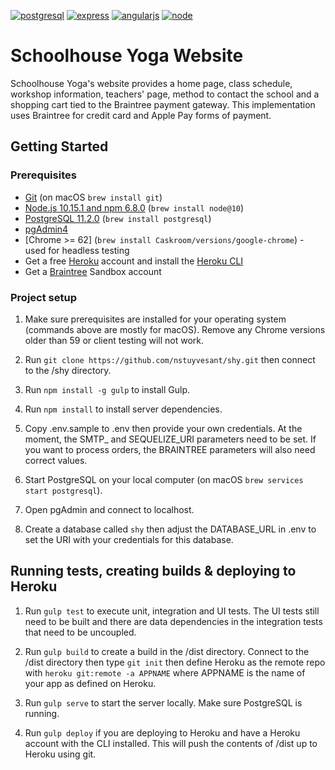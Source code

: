 [![postgresql][postgresql]][postgresql-url]
[![express][express]][express-url]
[![angularjs][angularjs]][angularjs-url]
[![node][node]][node-url]

# Schoolhouse Yoga Website

Schoolhouse Yoga's website provides a home page, class schedule, workshop information, teachers' page,
method to contact the school and a shopping cart tied to the Braintree payment gateway. This
implementation uses Braintree for credit card and Apple Pay forms of payment.

## Getting Started

### Prerequisites

- [Git](https://git-scm.com/) (on macOS `brew install git`)
- [Node.js 10.15.1 and npm 6.8.0](nodejs.org) (`brew install node@10`)
- [PostgreSQL 11.2.0](http://postgresql.org) (`brew install postgresql`)
- [pgAdmin4](https://www.postgresql.org/download/)
- [Chrome >= 62] (`brew install Caskroom/versions/google-chrome`) - used for headless testing
- Get a free [Heroku](http://heroku.com) account and install the [Heroku CLI](https://devcenter.heroku.com/articles/heroku-cli)
- Get a [Braintree](https://www.braintreepayments.com/sandbox) Sandbox account

### Project setup

1. Make sure prerequisites are installed for your operating system (commands above are mostly for macOS). Remove any Chrome versions older than 59 or client testing will not work.

2. Run `git clone https://github.com/nstuyvesant/shy.git` then connect to the /shy directory.

3. Run `npm install -g gulp` to install Gulp.

4. Run `npm install` to install server dependencies.

5. Copy .env.sample to .env then provide your own credentials. At the moment, the SMTP_ and SEQUELIZE_URI parameters need to be set. If you want to process orders, the BRAINTREE parameters will also need correct values.

6. Start PostgreSQL on your local computer (on macOS `brew services start postgresql`).

7. Open pgAdmin and connect to localhost.

8. Create a database called `shy` then adjust the DATABASE_URL in .env to set the URI with your credentials for this database.

## Running tests, creating builds & deploying to Heroku

1. Run `gulp test` to execute unit, integration and UI tests. The UI tests still need to be built and there are data dependencies in the integration tests that need to be uncoupled.

2. Run `gulp build` to create a build in the /dist directory. Connect to the /dist directory then type `git init` then define Heroku as the remote repo with `heroku git:remote -a APPNAME` where APPNAME is the name of your app as defined on Heroku.

3. Run `gulp serve` to start the server locally. Make sure PostgreSQL is running.

4. Run `gulp deploy` if you are deploying to Heroku and have a Heroku account with the CLI installed. This will push the contents of /dist up to Heroku using git.

[express]: https://img.shields.io/badge/expressjs-4.16.4-blue.svg
[express-url]: http://expressjs.com
[angularjs]: https://img.shields.io/badge/angularjs-1.7.6-red.svg
[angularjs-url]: https://angularjs.org
[node]: https://img.shields.io/badge/nodejs-10.15.1-green.svg
[node-url]: https://nodejs.org
[postgresql]: https://img.shields.io/badge/postgresql-11.1.0-blue.svg
[postgresql-url]: https://www.postgresql.org